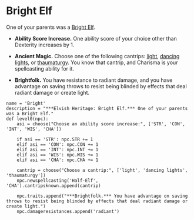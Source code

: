 # Bright Elf
One of your parents was a [Bright Elf](../Elves/Bright.md).

* **Ability Score Increase.** One ability score of your choice other than Dexterity increases by 1.

* **Ancient Magic.** Choose one of the following cantrips: [light](../../Magic/Spells/light.md), [dancing lights](../../Magic/Spells/dancing-lights.md), or [thaumaturgy](../../Magic/Spells/thaumaturgy.md). You know that cantrip, and Charisma is your spellcasting ability for it.

* **Brightfolk.** You have resistance to radiant damage, and you have advantage on saving throws to resist being blinded by effects that deal radiant damage or create light.

```
name = 'Bright'
description = "***Elvish Heritage: Bright Elf.*** One of your parents was a Bright Elf."
def level0(npc):
    asi = choose("Choose an ability score increase:", ['STR', 'CON', 'INT', 'WIS', 'CHA'])

    if asi == 'STR': npc.STR += 1
    elif asi == 'CON': npc.CON += 1
    elif asi == 'INT': npc.INT += 1
    elif asi == 'WIS': npc.WIS += 1
    elif asi == 'CHA': npc.CHA += 1

    cantrip = choose("Choose a cantrip:", ['light', 'dancing lights', 'thaumaturgy'])
    npc.newspellcasting('Half-Elf', 'CHA').cantripsknown.append(cantrip)

    npc.traits.append("***Brightfolk.*** You have advantage on saving throws to resist being blinded by effects that deal radiant damage or create light.")
    npc.damageresistances.append('radiant')
```